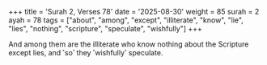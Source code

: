 +++
title = 'Surah 2, Verses 78'
date = '2025-08-30'
weight = 85
surah = 2
ayah = 78
tags = ["about", "among", "except", "illiterate", "know", "lie", "lies", "nothing", "scripture", "speculate", "wishfully"]
+++

And among them are the illiterate who know nothing about the Scripture except lies, and ˹so˺ they ˹wishfully˺ speculate.